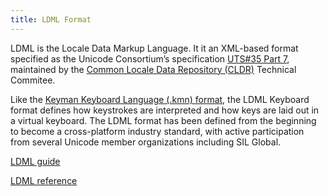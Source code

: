```yaml
---
title: LDML Format
---
```


LDML is the Locale Data Markup Language. It it an XML-based format specified as the Unicode Consortium’s specification [UTS#35 Part 7], maintained by the [Common Locale Data Repository (CLDR)][CLDR] Technical Commitee.

Like the [Keyman Keyboard Language (.kmn) format][kmn], the LDML Keyboard format defines how keystrokes are interpreted and how keys are laid out in a virtual keyboard. The LDML format has been defined from the beginning to become a cross-platform industry standard, with active participation from several Unicode member organizations including SIL Global.

[LDML guide](guide)

[LDML reference](reference)

<!-- Specification (External Link): [UTS#35 Part 7] -->

[CLDR]: https://cldr.unicode.org
[kmn]: ../language/
[UTS#35 Part 7]: https://www.unicode.org/reports/tr35/tr35-keyboards.html
